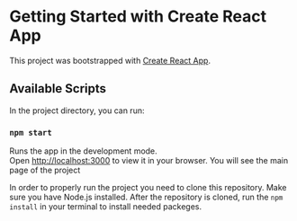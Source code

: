 # Getting Started with Create React App

This project was bootstrapped with [Create React App](https://github.com/facebook/create-react-app).

## Available Scripts

In the project directory, you can run:

### `npm start`

Runs the app in the development mode.\
Open [http://localhost:3000](http://localhost:3000) to view it in your browser.
You will see the main page of the project


In order to properly run the project you need to clone this repository. 
Make sure you have Node.js installed. After the repository is cloned, run the `npm install` in your terminal to install needed packeges. 
